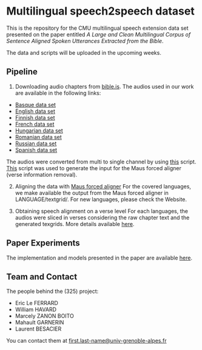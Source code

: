 # Multilingual speech2speech dataset

This is the repository for the CMU multilingual speech extension data set presented on the paper entitled *A Large and Clean Multilingual Corpus of Sentence Aligned Spoken Utterances Extracted from the Bible*.

The data and scripts will be uploaded in the upcoming weeks.



## Pipeline

1) Downloading audio chapters from [bible.is](bible.is).
The audios used in our work are available in the following links:
  - [Basque data set](https://www.faithcomesbyhearing.com/audio-bibles/download/eus/EUSEABN1DA)
  - [English data set](https://www.faithcomesbyhearing.com/audio-bibles/download/eng/ENGESVN1DA)
  - [Finnish data set](https://www.faithcomesbyhearing.com/audio-bibles/download/fin/FIN38VN1DA)
  - [French data set](https://www.faithcomesbyhearing.com/audio-bibles/download/frn/FRNTLSN2DA)
  - [Hungarian data set](https://www.faithcomesbyhearing.com/audio-bibles/download/hun/HUNHBSN1DA)
  - [Romanian data set](https://www.faithcomesbyhearing.com/audio-bibles/download/ron/RONDCVN1DA)
  - [Russian data set](https://www.faithcomesbyhearing.com/audio-bibles/download/rus/RUSS76N2DA)
  - [Spanish data set](https://www.faithcomesbyhearing.com/audio-bibles/download/spn/SPNBDAN1DA)

The audios were converted from multi to single channel by using [this]() script. [This]() script was used to generate the input for the Maus forced aligner (verse information removal).

2) Aligning the data with [Maus forced aligner](https://clarin.phonetik.uni-muenchen.de/BASWebServices/interface/WebMAUSBasic)
For the covered languages, we make available the output from the Maus forced aligner in LANGUAGE/textgrid/. For new languages, please check the Website.

3) Obtaining speech alignment on a verse level
For each languages, the audios were sliced in verses considering the raw chapter text and the generated texgrids. More details available [here](https://github.com/getalp/multilingual-speech2speech-dataset/blob/master/scripts/alignment/).

## Paper Experiments

The implementation and models presented in the paper are available [here](https://github.com/getalp/BibleNet).

## Team and Contact

The people behind the (325) project:

* Eric Le FERRARD
* William HAVARD
* Marcely ZANON BOITO
* Mahault GARNERIN
* Laurent BESACIER

You can contact them at first.last-name@univ-grenoble-alpes.fr
